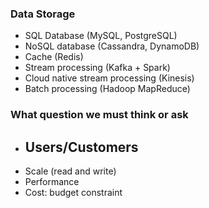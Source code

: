 ### Data Storage
- SQL Database (MySQL, PostgreSQL) 
- NoSQL database (Cassandra, DynamoDB)
- Cache (Redis)
- Stream processing (Kafka + Spark)
- Cloud native stream processing (Kinesis)
- Batch processing (Hadoop MapReduce)

### What question we must think or ask
- Users/Customers
	- 
- Scale (read and write)
- Performance
- Cost: budget constraint
<!--stackedit_data:
eyJoaXN0b3J5IjpbLTgwNjk1OTQ1NV19
-->